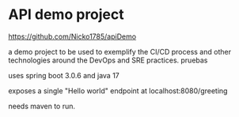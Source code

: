 API demo project
=================
https://github.com/Nicko1785/apiDemo

a demo project to be used to exemplify 
the CI/CD process and other technologies 
around the DevOps and SRE practices.
pruebas


uses spring boot 3.0.6 and java 17

exposes a single "Hello world" endpoint
at localhost:8080/greeting

needs maven to run.